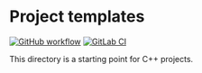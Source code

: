 # Project templates
[![GitHub workflow](https://github.com/GereonV/templates/actions/workflows/cpp.yml/badge.svg)](https://github.com/GereonV/templates/actions/workflows/cpp.yml)
[![GitLab CI](https://gitlab.com/gereon36/templates/badges/cpp/pipeline.svg)](https://gitlab.com/gereon36/templates/-/pipelines)

This directory is a starting point for C++ projects.
